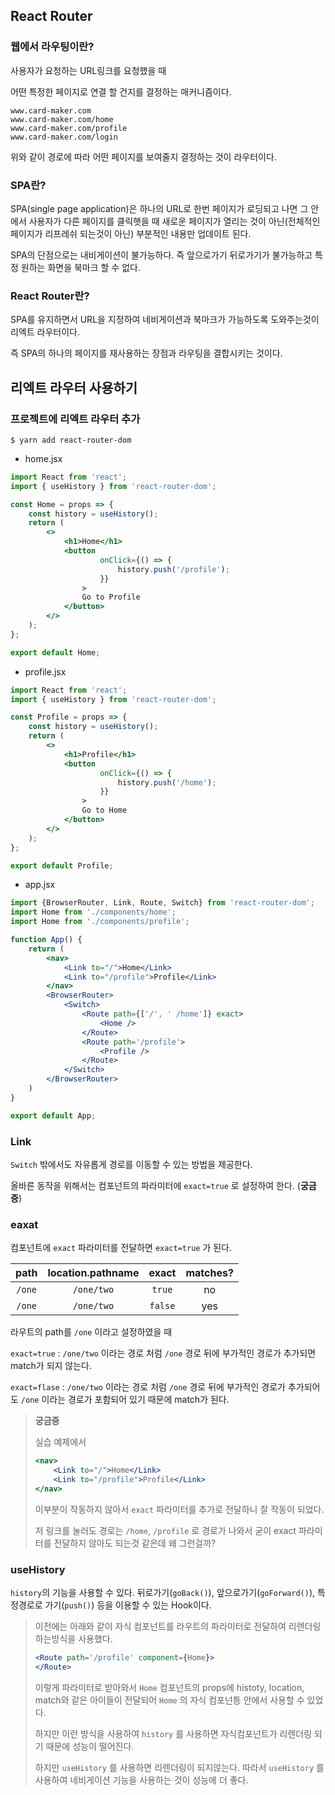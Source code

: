 ## React Router

### 웹에서 라우팅이란?

사용자가 요청하는 URL링크를 요청했을 때

어떤 특정한 페이지로 연결 할 건지를 결정하는 매커니즘이다.



```
www.card-maker.com
www.card-maker.com/home
www.card-maker.com/profile
www.card-maker.com/login
```

위와 같이 경로에 따라 어떤 페이지를 보여줄지 결정하는 것이 라우터이다.



### SPA란?

SPA(single page application)은 하나의 URL로 한번 페이지가 로딩되고 나면 그 안에서 사용자가 다른 페이지를 클릭햇을 때 새로운 페이지가 열리는 것이 아닌(전체적인 페이지가 리프레쉬 되는것이 아닌) 부분적인 내용만 업데이트 된다.

 SPA의 단점으로는 내비게이션이 불가능하다. 즉 앞으로가기 뒤로가기가 불가능하고 특정 원하는 화면을 북마크 할 수 없다.



### React Router란?

SPA를 유지하면서 URL을 지정하여 네비게이션과 북마크가 가능하도록 도와주는것이 리엑트  라우터이다.

즉 SPA의 하나의 페이지를 재사용하는 장점과 라우팅을 결합시키는 것이다.



## 리엑트 라우터 사용하기



### 프로젝트에 리엑트 라우터 추가

```shell
$ yarn add react-router-dom
```





- home.jsx

```jsx
import React from 'react';
import { useHistory } from 'react-router-dom';

const Home = props => {
    const history = useHistory();
    return (
        <>
            <h1>Home</h1>
            <button
                    onClick={() => {
						history.push('/profile');
                    }}
                >
            	Go to Profile
        	</button>
        </>
    );
};

export default Home;
```



- profile.jsx

```jsx
import React from 'react';
import { useHistory } from 'react-router-dom';

const Profile = props => {
    const history = useHistory();
    return (
        <>
            <h1>Profile</h1>
            <button
                    onClick={() => {
						history.push('/home');
                    }}
                >
            	Go to Home
        	</button>
        </>
    );
};

export default Profile;
```



- app.jsx

```jsx
import {BrowserRouter, Link, Route, Switch} from 'react-router-dom';
import Home from './components/home';
import Home from './components/profile';

function App() {
    return (
        <nav>
            <Link to="/">Home</Link>
            <Link to="/profile">Profile</Link>
        </nav>
    	<BrowserRouter>
            <Switch>
                <Route path={['/', ' /home']} exact>
                    <Home />
                </Route>
                <Route path='/profile'>
                    <Profile />
                </Route>
            </Switch>
        </BrowserRouter>
    )
}

export default App;
```



### Link

`Switch` 밖에서도 자유롭게 경로를 이동할 수 있는 방법을 제공한다.

올바른 동작을 위해서는 컴포넌트의 파라미터에 `exact=true` 로 설정하여 한다. (**궁금증**)



### eaxat

컴포넌트에 `exact` 파라미터를 전달하면 `exact=true` 가 된다.

|  path  | location.pathname |  exact  | matches? |
| :----: | :---------------: | :-----: | :------: |
| `/one` |    `/one/two`     | `true`  |    no    |
| `/one` |    `/one/two`     | `false` |   yes    |

라우트의 path를 `/one` 이라고 설정하였을 때

 `exact=true` : `/one/two` 이라는 경로 처럼 `/one` 경로 뒤에 부가적인 경로가 추가되면 match가 되지 않는다.

 `exact=flase` : `/one/two` 이라는 경로 처럼 `/one` 경로 뒤에 부가적인 경로가 추가되어도 `/one` 이라는 경로가 포함되어 있기 때문에 match가 된다.



> **궁금증**
>
> 실습 예제에서 
>
> ```jsx
> <nav>
>     <Link to="/">Home</Link>
>     <Link to="/profile">Profile</Link>
> </nav>
> ```
>
> 이부분이 작동하지 않아서 `exact` 파라미터를 추가로 전달하니 잘 작동이 되었다.
>
> 저 링크를 눌러도 경로는 `/home`, `/profile` 로 경로가 나와서 굳이 exact 파라미터를 전달하지 않아도 되는것 같은데 왜 그런걸까?



### useHistory

`history`의 기능을 사용할 수 있다. 뒤로가기(`goBack()`), 앞으로가기(`goForward()`), 특정경로로 가기(`push()`) 등을 이용할 수 있는 Hook이다.



> 이전에는 아래와 같이 자식 컴포넌트를 라우트의 파라미터로 전달하여 리렌더링 하는방식을 사용했다.
>
> ```jsx
> <Route path='/profile' component={Home}>
> </Route>
> ```
>
> 이렇게 파라미터로 받아와서 `Home` 컴포넌트의 props에 histoty, location, match와 같은 아이들이 전달되어 `Home` 의 자식 컴포넌틍 안에서 사용할 수 있었다.
>
> 하지만 이런 방식을 사용하여 `history` 를 사용하면 자식컴포넌트가 리렌더링 되기 때문에 성능이 떨어진다.
>
> 하지만 `useHistory` 를 사용하면 리렌더링이 되지않는다. 따라서 `useHistory` 를 사용하여 네비게이션 기능을 사용하는 것이 성능에 더 좋다.